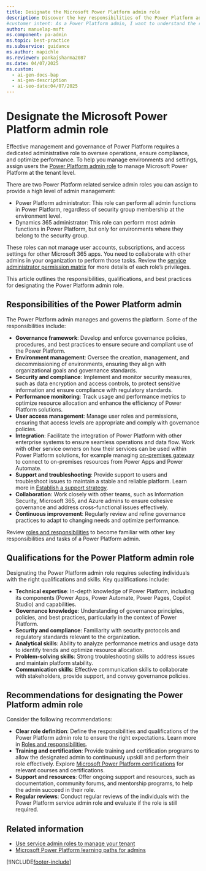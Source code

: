 ```yaml
---
title: Designate the Microsoft Power Platform admin role
description: Discover the key responsibilities of the Power Platform admin role, including governance, security, and performance monitoring.
#customer intent: As a Power Platform admin, I want to understand the responsibilities of the Power Platform admin role so that I can assign it effectively.
author: manuelap-msft
ms.component: pa-admin
ms.topic: best-practice
ms.subservice: guidance
ms.author: mapichle
ms.reviewer: pankajsharma2087
ms.date: 04/07/2025
ms.custom:
  - ai-gen-docs-bap
  - ai-gen-description
  - ai-seo-date:04/07/2025
---
```


# Designate the Microsoft Power Platform admin role

Effective management and governance of Power Platform requires a dedicated administrative role to oversee operations, ensure compliance, and optimize performance. To help you manage environments and settings, assign users the [Power Platform admin role](../../admin/use-service-admin-role-manage-tenant.md#power-platform-administrator) to manage Microsoft Power Platform at the tenant level. 

There are two Power Platform related service admin roles you can assign to provide a high level of admin management:

- Power Platform administrator: This role can perform all admin functions in Power Platform, regardless of security group membership at the environment level.
- Dynamics 365 administrator: This role can perform most admin functions in Power Platform, but only for environments where they belong to the security group.

These roles can not manage user accounts, subscriptions, and access settings for other Microsoft 365 apps. You need to collaborate with other admins in your organization to perform those tasks. Review the [service administrator permission matrix](/power-platform/admin/use-service-admin-role-manage-tenant) for more details of each role’s privileges.

This article outlines the responsibilities, qualifications, and best practices for designating the Power Platform admin role.

## Responsibilities of the Power Platform admin

The Power Platform admin manages and governs the platform. Some of the responsibilities include:

- **Governance framework**: Develop and enforce governance policies, procedures, and best practices to ensure secure and compliant use of the Power Platform.
- **Environment management**: Oversee the creation, management, and decommissioning of environments, ensuring they align with organizational goals and governance standards.
- **Security and compliance**: Implement and monitor security measures, such as data encryption and access controls, to protect sensitive information and ensure compliance with regulatory standards.
- **Performance monitoring**: Track usage and performance metrics to optimize resource allocation and enhance the efficiency of Power Platform solutions.
- **User access management**: Manage user roles and permissions, ensuring that access levels are appropriate and comply with governance policies.
- **Integration**: Facilitate the integration of Power Platform with other enterprise systems to ensure seamless operations and data flow. Work with other service owners on how their services can be used within Power Platform solutions, for example managing [on-premises gateway](../../admin/wp-onpremises-gateway.md) to connect to on-premises resources from Power Apps and Power Automate.
- **Support and troubleshooting**: Provide support to users and troubleshoot issues to maintain a stable and reliable platform. Learn more in [Establish a support strategy](support-strategy.md).
- **Collaboration**: Work closely with other teams, such as Information Security,  Microsoft 365, and Azure admins to ensure cohesive governance and address cross-functional issues effectively.
- **Continuous improvement**: Regularly review and refine governance practices to adapt to changing needs and optimize performance.

Review [roles and responsibilities](roles.md) to become familiar with other key responsibilities and tasks of a Power Platform admin.

## Qualifications for the Power Platform admin role

Designating the Power Platform admin role requires selecting individuals with the right qualifications and skills. Key qualifications include:

- **Technical expertise**: In-depth knowledge of Power Platform, including its components (Power Apps, Power Automate, Power Pages, Copilot Studio) and capabilities.
- **Governance knowledge**: Understanding of governance principles, policies, and best practices, particularly in the context of Power Platform.
- **Security and compliance**: Familiarity with security protocols and regulatory standards relevant to the organization.
- **Analytical skills**: Ability to analyze performance metrics and usage data to identify trends and optimize resource allocation.
- **Problem-solving skills**: Strong troubleshooting skills to address issues and maintain platform stability.
- **Communication skills**: Effective communication skills to collaborate with stakeholders, provide support, and convey governance policies.

## Recommendations for designating the Power Platform admin role

Consider the following recommendations:

- **Clear role definition**: Define the responsibilities and qualifications of the Power Platform admin role to ensure the right expectations. Learn more in [Roles and responsibilities](roles.md).
- **Training and certification**: Provide training and certification programs to allow the designated admin to continuously upskill and perform their role effectively. Explore [Microsoft Power Platform certifications](/credentials/browse/?products=power-platform) for relevant courses and certifications.
- **Support and resources**: Offer ongoing support and resources, such as documentation, community forums, and mentorship programs, to help the admin succeed in their role.
- **Regular reviews**: Conduct regular reviews of the individuals with the Power Platform service admin role and evaluate if the role is still required. 

## Related information

- [Use service admin roles to manage your tenant](../../admin/use-service-admin-role-manage-tenant.md#service-administrator-permission-matrix)
- [Microsoft Power Platform learning paths for admins](/training/browse/?products=power-platform&roles=administrator&resource_type=learning%20path)

[!INCLUDE[footer-include](../../includes/footer-banner.md)]
